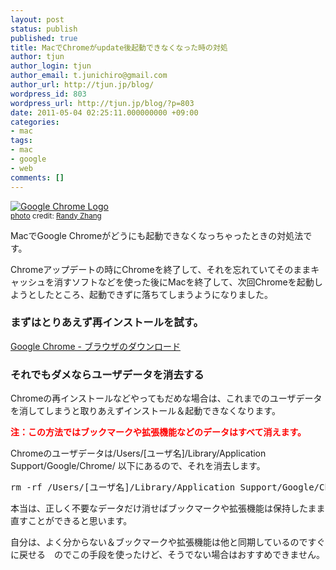 ```yaml
---
layout: post
status: publish
published: true
title: MacでChromeがupdate後起動できなくなった時の対処
author: tjun
author_login: tjun
author_email: t.junichiro@gmail.com
author_url: http://tjun.jp/blog/
wordpress_id: 803
wordpress_url: http://tjun.jp/blog/?p=803
date: 2011-05-04 02:25:11.000000000 +09:00
categories:
- mac
tags:
- mac
- google
- web
comments: []
---
```

<a href="http://www.flickr.com/photos/34889156@N00/2820302020/" title="Google Chrome Logo" target="_blank"><img src="http://farm4.static.flickr.com/3075/2820302020_eb39fa50e0_m.jpg" alt="Google Chrome Logo" border="0" /></a><br /><small> <a href="http://www.photodropper.com/photos/" target="_blank">photo</a> credit: <a href="http://www.flickr.com/photos/34889156@N00/2820302020/" title="Randy Zhang" target="_blank">Randy Zhang</a></small>

MacでGoogle Chromeがどうにも起動できなくなっちゃったときの対処法です。

Chromeアップデートの時にChromeを終了して、それを忘れていてそのままキャッシュを消すソフトなどを使った後にMacを終了して、次回Chromeを起動しようとしたところ、起動できずに落ちてしまうようになりました。


<h3>まずはとりあえず再インストールを試す。</h3>
<a href="http://www.google.co.jp/chrome/intl/ja/landing_ch.html">Google Chrome - ブラウザのダウンロード</a>

<h3>それでもダメならユーザデータを消去する</h3>
Chromeの再インストールなどやってもだめな場合は、これまでのユーザデータを消してしまうと取りあえずインストール＆起動できなくなります。

<span style="color: #ff0000;"><strong>注：この方法ではブックマークや拡張機能などのデータはすべて消えます。
</strong></span>

Chromeのユーザデータは/Users/[ユーザ名]/Library/Application Support/Google/Chrome/ 以下にあるので、それを消去します。

<pre>rm -rf /Users/[ユーザ名]/Library/Application Support/Google/Chrome/</pre>

本当は、正しく不要なデータだけ消せばブックマークや拡張機能は保持したまま直すことができると思います。

自分は、よく分からない＆ブックマークや拡張機能は他と同期しているのですぐに戻せる　のでこの手段を使ったけど、そうでない場合はおすすめできません。
